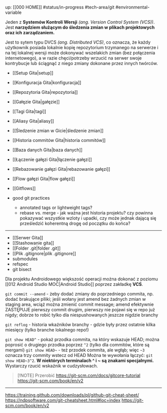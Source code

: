 up: [[000 HOME]]
#status/in-progress 
#tech-area/git 
#environmental-variable

Jeden z **Systemów Kontroli Wersji** *(ang. Version Control System (VCS))*. Jest **narzędziem służącym do śledzenia zmian w plikach projektowych oraz ich zarządzaniem.** 

Jest to sytem typu DVCS *(ang. Distributed VCS)*, co oznacza, że każdy użytkownik posiada lokalnie kopię repozytorium trzymanego na serwerze i na tej lokalnej wersji może dokonywać wszelakich zmian (bez połączenia internetowego), a w razie chęci/potrzeby wrzucić na serwer swoje kontrybucje lub ściągnąć z niego zmiany dokonane przez innych twórców.


- [[Setup Gita|setup]]
- [[Konfiguracja Gita|konfiguracja]]

- [[Repozytoria Gita|repozytoria]]
- [[Gałęzie Gita|gałęzie]]
- [[Tagi Gita|tagi]]
- [[Aliasy Gita|aliasy]]

- [[Śledzenie zmian w Gicie|śledzenie zmian]]
- [[Historia commitów Gita|historia commitów]]
- [[Baza danych Gita|baza danych]]

- [[Łączenie gałęzi Gita|łączenie gałęzi]]
- [[Rebazowanie gałęzi Gita|rebazowanie gałęzi]]
- [[Flow gałęzi Gita|flow gałęzi]]


- [[Gitflows]]
- good git practices
	- annotated tags or lightweight tags?
	- rebase vs. merge - jak ważna jest historia projektu? czy powinna pokazywać wszystkie wzloty i upadki, czy może jednak dającą się prześledzić koherentną drogę od początku do końca?


---
- [[Serwer Gita]]
- [[Stashowanie gita]]
- [[Folder .git|folder .git]]
- [[Plik .gitignore|plik .gitignore]]
- submodules
- refspec
- git bisect

Dla projektu Androidowego większość operacji można dokonać z poziomu [[012 Android Studio MOC|Android Studio]] poprzez zakładkę **VCS**.

`git commit --amend` - żeby dodać zmiany do poprzedniego commita, np. dodać brakujące plliki; jeśli wołany jest amend bez żadnych zmian w staging area, wciąż można zmienić commit message; amend efektywnie ZASTĘPUJE pierwszy commit drugim, pierwszy nie pojawi się w repo już nigdy; dobrze to robić tylko dla niespushowanych jeszcze nigdzie branchy

`git reflog` - historia wkaźników branchy - gdzie były przez ostatnie kilka miesięcy (tylko branche lokalnego repo!)

`git show HEAD^` - pokaż przodka commita, na który wskazuje HEAD; można poprosić o drugiego przodka poprzez `^2` (tylko dla commitów, które są mergami)
`git show HEAD~` - też przodek commita, ale wgłąb; więc `~3` oznacza trzy commity wstecz od HEAD
Można te wywołania łączyć: `git show HEAD~3^2`.
**W niektórych terminalach ^ i ~ są znakami specjalnymi.** Wystarczy rzucić wskaźnik w cudzysłowach.


> [!NOTE] Przerobić
> https://git-scm.com/docs/gitcore-tutorial
> https://git-scm.com/book/en/v2

---
https://training.github.com/downloads/pl/github-git-cheat-sheet/
https://ndpsoftware.com/git-cheatsheet.html#loc=index
https://git-scm.com/book/en/v2

